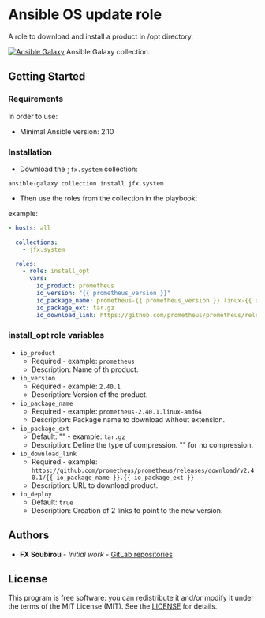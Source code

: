 # Ansible OS update role

A role to download and install a product in /opt directory.

[![Ansible Galaxy](https://shields.io/badge/Ansible_Galaxy-informational?logo=ansible&style=flat-square)](https://galaxy.ansible.com/jfx/system) Ansible Galaxy collection.

## Getting Started

### Requirements

In order to use:

* Minimal Ansible version: 2.10

### Installation

* Download the `jfx.system` collection:

```shell
ansible-galaxy collection install jfx.system
```

* Then use the roles from the collection in the playbook:

example:

```yaml
- hosts: all

  collections:
    - jfx.system

  roles:
    - role: install_opt
      vars:
        io_product: prometheus
        io_version: "{{ prometheus_version }}"
        io_package_name: prometheus-{{ prometheus_version }}.linux-{{ arch }}
        io_package_ext: tar.gz
        io_download_link: https://github.com/prometheus/prometheus/releases/download/v{{ prometheus_version }}/{{ io_package_name }}.{{ io_package_ext }}
```

### install_opt role variables

* `io_product`
  * Required - example: `prometheus`
  * Description: Name of th product.
* `io_version`
  * Required - example: `2.40.1`
  * Description: Version of the product.
* `io_package_name`
  * Required - example: `prometheus-2.40.1.linux-amd64`
  * Description: Package name to download without extension.
* `io_package_ext`
  * Default: "" - example: `tar.gz`
  * Description: Define the type of compression. "" for no compression.
* `io_download_link`
  * Required - example: `https://github.com/prometheus/prometheus/releases/download/v2.40.1/{{ io_package_name }}.{{ io_package_ext }}`
  * Description: URL to download product.
* `io_deploy`
  * Default: `true`
  * Description: Creation of 2 links to point to the new version.

## Authors

* **FX Soubirou** - *Initial work* - [GitLab repositories](https://gitlab.com/op_so)

## License

This program is free software: you can redistribute it and/or modify it under the terms of the MIT License (MIT). See the [LICENSE](https://opensource.org/licenses/MIT) for details.

